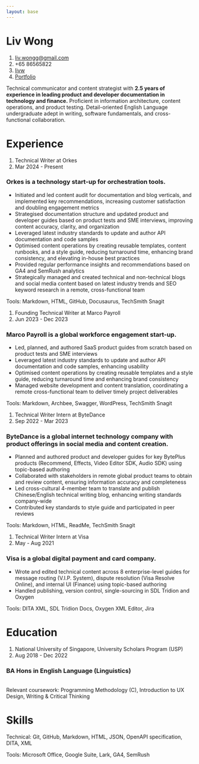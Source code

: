```yaml
---
layout: base
---
```


# **Liv** Wong
1. <i class="fa-solid fa-envelope"></i> liv.wongg@gmail.com
2. <i class="fa-solid fa-mobile-screen"></i> +65 86565822
3. <i class="fa-brands fa-linkedin"></i> [<u>livw</u>](https://www.linkedin.com/in/livw/)
4. <i class="fas fa-briefcase"></i> [<u>Portfolio</u>](https://itsliv.notion.site/Liv-s-Writing-Portfolio-3dfc78d4983d41a1acb23d8950b099da?pvs=4)



Technical communicator and content strategist with **2.5 years of experience in leading product and developer documentation in technology and finance.** Proficient in information architecture, content operations, and product testing. Detail-oriented English Language undergraduate adept in writing, software fundamentals, and cross-functional collaboration.

# Experience
1. Technical Writer at Orkes
2. Mar 2024 - Present

### Orkes is a technology start-up for orchestration tools.
* Initiated and led content audit for documentation and blog verticals, and implemented key recommendations, increasing customer satisfaction and doubling engagement metrics
* Strategised documentation structure and updated product and developer guides based on product tests and SME interviews, improving content accuracy, clarity, and organization
* Leveraged latest industry standards to update and author API documentation and code samples
* Optimised content operations by creating reusable templates, content runbooks, and a style guide, reducing turnaround time, enhancing brand consistency, and elevating in-house best practices
* Provided regular performance insights and recommendations based on GA4 and SemRush analytics
* Strategically managed and created technical and non-technical blogs and social media content based on latest industry trends and SEO keyword research in a remote, cross-functional team

Tools: Markdown, HTML, GitHub, Docusaurus, TechSmith Snagit

1. Founding Technical Writer at Marco Payroll
2. Jun 2023 - Dec 2023

### Marco Payroll is a global workforce engagement start-up.
* Led, planned, and authored SaaS product guides from scratch based on product tests and SME interviews
* Leveraged latest industry standards to update and author API documentation and code samples, enhancing usability
* Optimised content operations by creating reusable templates and a style guide, reducing turnaround time and enhancing brand consistency
* Managed website development and content translation, coordinating a remote cross-functional team to deliver timely project deliverables

Tools: Markdown, Archbee, Swagger, WordPress, TechSmith Snagit

1. Technical Writer Intern at ByteDance
2. Sep 2022 - Mar 2023

### ByteDance is a global internet technology company with product offerings in social media and content creation.
* Planned and authored product and developer guides for key BytePlus products (Recommend, Effects, Video Editor SDK, Audio SDK) using topic-based authoring
* Collaborated with stakeholders in remote global product teams to obtain and review content, ensuring information accuracy and completeness
* Led cross-cultural 4-member team to translate and publish Chinese/English technical writing blog, enhancing writing standards company-wide 
* Contributed key standards to style guide and participated in peer reviews

Tools: Markdown, HTML, ReadMe, TechSmith Snagit

1. Technical Writer Intern at Visa
2. May - Aug 2021

### Visa is a global digital payment and card company.
* Wrote and edited technical content across 8 enterprise-level guides for message routing (V.I.P. System), dispute resolution (Visa Resolve Online), and internal UI (Finance) using topic-based authoring
* Handled publishing, version control, single-sourcing in SDL Tridion and Oxygen

Tools: DITA XML, SDL Tridion Docs, Oxygen XML Editor, Jira

# Education
1. National University of Singapore, University Scholars Program (USP)
2. Aug 2018 - Dec 2022

### BA Hons in English Language (Linguistics)
<br>
Relevant coursework: Programming Methodology (C), Introduction to UX Design, Writing & Critical Thinking

# Skills
Technical: Git, GitHub, Markdown, HTML, JSON, OpenAPI specification, DITA, XML

Tools: Microsoft Office, Google Suite, Lark, GA4, SemRush
